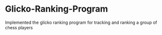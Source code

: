 # Glicko-Ranking-Program
Implemented the glicko ranking program for tracking and ranking a group of chess players
